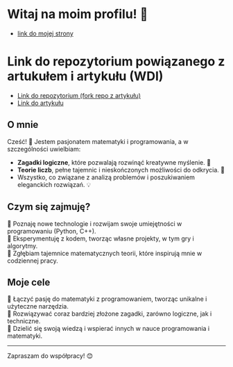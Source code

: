 # Witaj na moim profilu! 👋
- [link do mojej strony](https://turekkerem.github.io)
# Link do repozytorium powiązanego z artukułem i artykułu (WDI) 
- [Link do repozytorium (fork repo z artykułu)](https://github.com/Turekkerem/mrgingham)
- [Link do artykułu](https://paperswithcode.com/paper/chess-quick-and-robust-detection-of-chess)
## O mnie
Cześć! 👋 Jestem pasjonatem matematyki i programowania, a w szczególności uwielbiam:  
- **Zagadki logiczne**, które pozwalają rozwinąć kreatywne myślenie. 🧩  
- **Teorie liczb**, pełne tajemnic i nieskończonych możliwości do odkrycia. 🔢  
- Wszystko, co związane z analizą problemów i poszukiwaniem eleganckich rozwiązań. 💡

## Czym się zajmuję?
📌 Poznaję nowe technologie i rozwijam swoje umiejętności w programowaniu (Python, C++).  
📌 Eksperymentuję z kodem, tworząc własne projekty, w tym gry i algorytmy.  
📌 Zgłębiam tajemnice matematycznych teorii, które inspirują mnie w codziennej pracy.  

## Moje cele
🌟 Łączyć pasję do matematyki z programowaniem, tworząc unikalne i użyteczne narzędzia.  
🌟 Rozwiązywać coraz bardziej złożone zagadki, zarówno logiczne, jak i techniczne.  
🌟 Dzielić się swoją wiedzą i wspierać innych w nauce programowania i matematyki.  

---

Zapraszam do współpracy! 😊
